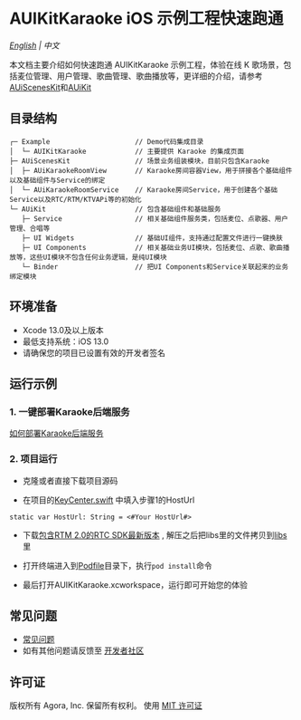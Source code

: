 # AUIKitKaraoke iOS 示例工程快速跑通

*[English](README.md) | 中文*

本文档主要介绍如何快速跑通 AUIKitKaraoke 示例工程，体验在线 K 歌场景，包括麦位管理、用户管理、歌曲管理、歌曲播放等，更详细的介绍，请参考[AUiScenesKit](../../AScenesKit/README_zh.md)和[AUiKit](../../AUiKit/README_zh.md)


## 目录结构
```
┌─ Example                     // Demo代码集成目录
│  └─ AUIKitKaraoke            // 主要提供 Karaoke 的集成页面
├─ AUiScenesKit                // 场景业务组装模块，目前只包含Karaoke
│  ├─ AUiKaraokeRoomView       // Karaoke房间容器View，用于拼接各个基础组件以及基础组件与Service的绑定
│  └─ AUiKaraokeRoomService    // Karaoke房间Service，用于创建各个基础Service以及RTC/RTM/KTVAPi等的初始化
└─ AUiKit                      // 包含基础组件和基础服务
   ├─ Service                  // 相关基础组件服务类，包括麦位、点歌器、用户管理、合唱等
   ├─ UI Widgets               // 基础UI组件，支持通过配置文件进行一键换肤
   ├─ UI Components            // 相关基础业务UI模块，包括麦位、点歌、歌曲播放等，这些UI模块不包含任何业务逻辑，是纯UI模块
   └─ Binder                   // 把UI Components和Service关联起来的业务绑定模块
```

## 环境准备

- Xcode 13.0及以上版本
- 最低支持系统：iOS 13.0
- 请确保您的项目已设置有效的开发者签名

## 运行示例


### 1. 一键部署Karaoke后端服务

[如何部署Karaoke后端服务](https://bitbucket.agoralab.co/projects/ADUC/repos/uikit-backend/browse/README_zh.md?at=refs%2Fheads%2Fdevelop)  

### 2. 项目运行
- 克隆或者直接下载项目源码

- 在项目的[KeyCenter.swift](AUIKitKaraoke/KeyCenter.swift) 中填入步骤1的HostUrl
```
static var HostUrl: String = <#Your HostUrl#>
```

- 下载[包含RTM 2.0的RTC SDK最新版本](https://download.agora.io/sdk/release/Agora_Native_SDK_for_iOS_hyf_63842_FULL_20230428_1607_263060.zip) , 解压之后把libs里的文件拷贝到[libs](libs) 里

- 打开终端进入到[Podfile](Podfile)目录下，执行`pod install`命令

- 最后打开AUIKitKaraoke.xcworkspace，运行即可开始您的体验

## 常见问题

- [常见问题](../../doc/KaraokeFAQ_zh.md)
- 如有其他问题请反馈至 [开发者社区](https://www.rtcdeveloper.cn/cn/community/discussion/0)

## 许可证

版权所有 Agora, Inc. 保留所有权利。 使用 [MIT 许可证](https://bitbucket.agoralab.co/projects/ADUC/repos/uikit/browse/Android/LICENSE?at=refs%2Fheads%2Fdev%2Fandroid%2Ftheme)

